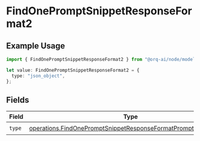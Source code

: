 # FindOnePromptSnippetResponseFormat2

## Example Usage

```typescript
import { FindOnePromptSnippetResponseFormat2 } from "@orq-ai/node/models/operations";

let value: FindOnePromptSnippetResponseFormat2 = {
  type: "json_object",
};
```

## Fields

| Field                                                                                                                                              | Type                                                                                                                                               | Required                                                                                                                                           | Description                                                                                                                                        |
| -------------------------------------------------------------------------------------------------------------------------------------------------- | -------------------------------------------------------------------------------------------------------------------------------------------------- | -------------------------------------------------------------------------------------------------------------------------------------------------- | -------------------------------------------------------------------------------------------------------------------------------------------------- |
| `type`                                                                                                                                             | [operations.FindOnePromptSnippetResponseFormatPromptSnippetsType](../../models/operations/findonepromptsnippetresponseformatpromptsnippetstype.md) | :heavy_check_mark:                                                                                                                                 | N/A                                                                                                                                                |